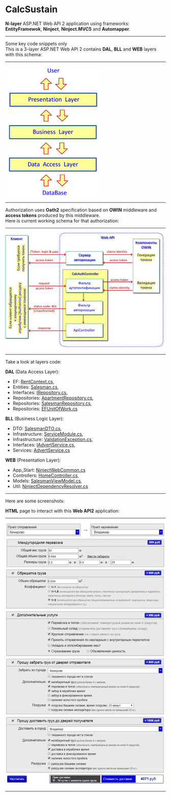 # CalcSustain
<b>N-layer</b> ASP.NET Web API 2 application using frameworks: <b>EntityFramewok</b>, <b>Ninject</b>, <b>Ninject.MVC5</b> and <b>Automapper</b>.
<hr>
Some key code snippets only
<br>
This is a 3-layer ASP.NET Web API 2 contains <b>DAL</b>, <b>BLL</b> and <b>WEB</b> layers with this schema:
<hr>
<img src="Screenshots/NLayer.jpg" alt="schema" width="300" />
<hr>
Authorization uses <b>Oath2</b> specification based on <b>OWIN</b> middleware and <b>access tokens</b> produced by this middleware.
<br>
Here is current working schema for that authorization:
<hr>
<img src="Screenshots/schema tokens access.jpg" alt="schema" width="700" />
<hr>

Take a look at layers code: 

<b>DAL</b> (Data Access Layer): 
<ul>
	<li>EF: <a href="ERent.DAL/EF/RentContext.cs">RentContext.cs</a>,</li>
	<li>Entities: <a href="ERent.DAL/Entities/Salesman.cs">Salesman.cs</a>,</li>
	<li>Interfaces: <a href="ERent.DAL/Interfaces/IRepository.cs">IRepository.cs</a>,</li>
	<li>Repositories: <a href="ERent.DAL/Repositories/ApartmentRepository.cs">ApartmentRepository.cs</a>,</li>
	<li>Repositories: <a href="ERent.DAL/Repositories/SalesmanRepository.cs">SalesmanRepository.cs</a>,</li>
	<li>Repositories: <a href="ERent.DAL/Repositories/EFUnitOfWork.cs">EFUnitOfWork.cs</a></li>
</ul>

<b>BLL</b> (Business Logic Layer): 
<ul>
	<li>DTO: <a href="ERent.BLL/DTO/SalesmanDTO.cs">SalesmanDTO.cs</a>,</li>
	<li>Infrastructure: <a href="ERent.BLL/Infrastructure/ServiceModule.cs">ServiceModule.cs</a>,</li>
	<li>Infrastructure: <a href="ERent.BLL/Infrastructure/ValidationException.cs">ValidationException.cs</a>,</li>
	<li>Interfaces: <a href="ERent.BLL/Interfaces/IAdvertService.cs">IAdvertService.cs</a>,</li>
	<li>Services: <a href="ERent.BLL/Services/AdvertService.cs">AdvertService.cs</a></li>
</ul>

<b>WEB</b> (Presentation Layer): 
<ul>
	<li>App_Start: <a href="ERent.WEB/App_Start/NinjectWebCommon.cs">NinjectWebCommon.cs</a></li>
	<li>Controllers: <a href="ERent.WEB/Controllers/HomeController.cs">HomeController.cs</a>,</li>
	<li>Models: <a href="ERent.WEB/Models/SalesmanViewModel.cs">SalesmanViewModel.cs</a>,</li>
	<li>Util: <a href="ERent.WEB/Util/NinjectDependencyResolver.cs">NinjectDependencyResolver.cs</a></li>
</ul>
<hr>

<p>Here are some screenshots:</p>
<p>
<b>HTML</b> page to interact with this <b>Web API2</b> application:
<hr>
<img width="600" src="Screenshots/calc_cost.jpg" alt="calc_cost.jpg" />
<hr>
